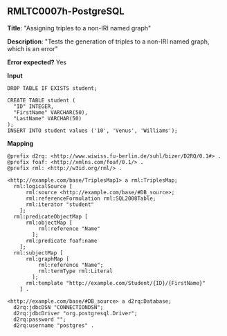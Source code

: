 ## RMLTC0007h-PostgreSQL

**Title**: "Assigning triples to a non-IRI named graph"

**Description**: "Tests the generation of triples to a non-IRI named graph, which is an error"

**Error expected?** Yes

**Input**
```
DROP TABLE IF EXISTS student;

CREATE TABLE student (
  "ID" INTEGER,
  "FirstName" VARCHAR(50),
  "LastName" VARCHAR(50)
);
INSERT INTO student values ('10', 'Venus', 'Williams');

```

**Mapping**
```
@prefix d2rq: <http://www.wiwiss.fu-berlin.de/suhl/bizer/D2RQ/0.1#> .
@prefix foaf: <http://xmlns.com/foaf/0.1/> .
@prefix rml: <http://w3id.org/rml/> .

<http://example.com/base/TriplesMap1> a rml:TriplesMap;
  rml:logicalSource [
      rml:source <http://example.com/base/#DB_source>;
      rml:referenceFormulation rml:SQL2008Table;
      rml:iterator "student"
    ];
  rml:predicateObjectMap [
      rml:objectMap [
          rml:reference "Name"
        ];
      rml:predicate foaf:name
    ];
  rml:subjectMap [
      rml:graphMap [
          rml:reference "Name";
          rml:termType rml:Literal
        ];
      rml:template "http://example.com/Student/{ID}/{FirstName}"
    ] .

<http://example.com/base/#DB_source> a d2rq:Database;
  d2rq:jdbcDSN "CONNECTIONDSN";
  d2rq:jdbcDriver "org.postgresql.Driver";
  d2rq:password "";
  d2rq:username "postgres" .

```

